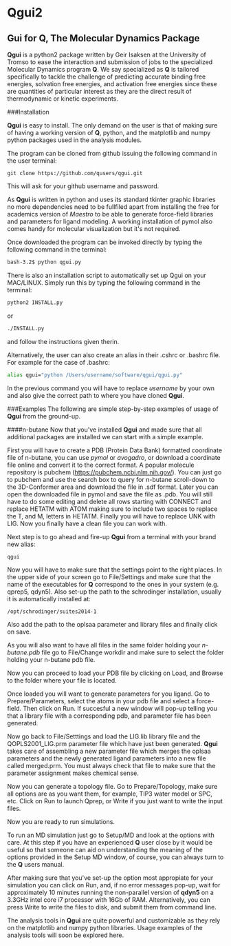 Qgui2
================================================================================

Gui for Q, The Molecular Dynamics Package
--------------------------------------------------------------------------------

**Qgui** is a python2 package written by Geir Isaksen at the University of Tromso
to ease the interaction and submission of jobs to the specialized Molecular
Dynamics program **Q**. We say specialized as **Q** is tailored specifically
to tackle the challenge of predicting accurate binding free energies,
solvation free energies, and activation free energies since these are quantities
of particular interest as they are the direct result of thermodynamic or
kinetic experiments.


###Installation

**Qgui** is easy to install. The only demand on the user is that of making sure
of having a working version of **Q**, python, and the matplotlib and numpy python
packages used in the analysis modules.

The program can be cloned from github issuing the following command in the user
terminal:

```git
git clone https://github.com/qusers/qgui.git
```

This will ask for your github username and password.

As **Qgui** is written in python and uses its standard tkinter graphic libraries
no more dependencies need to be fullfiled apart from installing the free
for academics version of *Maestro* to be able to generate force-field libraries
and parameters for ligand modeling. A working installation of pymol also comes
handy for molecular visualization but it's not required.

Once downloaded the program can be invoked directly by typing the following
command in the terminal:

```bash
bash-3.2$ python qgui.py
```

There is also an installation script to automatically set up Qgui on your MAC/LINUX.
Simply run this by typing the following command in the terminal:
```bash
python2 INSTALL.py
``` 
or
```bash
./INSTALL.py
``` 
and follow the instructions given therin.

Alternatively, the user can also create an alias in their .cshrc or .bashrc file. For example
for the case of .bashrc:

```bash
alias qgui="python /Users/username/software/qgui/qgui.py"
```

In the previous command you will have to replace *username* by your own and
also give the correct path to where you have cloned **Qgui**. 


###Examples
The following are simple step-by-step examples of usage of **Qgui** from the
ground-up.

####n-butane
Now that you've installed **Qgui** and made sure that all additional packages
are installed we can start with a simple example.

First you will have to create a PDB (Protein Data Bank) formatted coordinate
file of n-butane, you can use *pymol* or *avogadro*, or download a coordinate file
online and convert it to the correct format. A popular molecule repository is
pubchem (https://pubchem.ncbi.nlm.nih.gov/). You can just go to pubchem and
use the search box to query for n-butane scroll-down to the 3D-Conformer
area and download the file in .sdf format. Later you can open the downloaded file
in pymol and save the file as .pdb. You will still have to do some editing
and delete all rows starting with CONNECT and replace HETATM with ATOM making
sure to include two spaces to replace the T, and M, letters in HETATM.
Finally you will have to replace UNK with LIG. Now you finally have a clean
file you can work with.

Next step is to go ahead and fire-up **Qgui** from a terminal with your
brand new alias:

```bash
qgui
```

Now you will have to make sure that the settings point to the right places.
In the upper side of your screen go to File/Settings and make sure that
the name of the executables for **Q** correspond to the ones in your system
(e.g. qprep5, qdyn5). Also set-up the path to the schrodinger installation,
usually it is automatically installed at:

```
/opt/schrodinger/suites2014-1
```

Also add the path to the oplsaa parameter and library files and finally click
on save.

As you will also want to have all files in the same folder holding your
*n-butane.pdb* file go to File/Change workdir and make sure to select the
folder holding your n-butane pdb file.

Now you can proceed to load your PDB file by clicking on Load, and Browse to
the folder where your file is located.

Once loaded you will want to generate parameters for you ligand. Go to
Prepare/Parameters, select the atoms in your pdb file and select a force-field.
Then click on Run. If succesful a new window will pop-up telling you that a
library file with a corresponding pdb, and parameter file has been generated.

Now go back to File/Setttings and load the LIG.lib library file and the
QOPLS2001_LIG.prm parameter file which have just been generated.
**Qgui** takes care of assembling a new parameter file which merges
the oplsaa parameters and the newly generated ligand parameters into a new file
called merged.prm. You must always check that file to make sure that the parameter
assignment makes chemical sense.

Now you can generate a topology file. Go to Prepare/Topology, make sure all
options are as you want them, for example, TIP3 water model or SPC, etc. Click
on Run to launch Qprep, or Write if you just want to write the input files.

Now you are ready to run simulations.

To run an MD simulation just go to Setup/MD and look at the options with
care. At this step if you have an experienced **Q** user close by it would
be useful so that someone can aid on understanding the meaning of the
options provided in the Setup MD window, of course, you can always turn
to the **Q** users manual.

After making sure that you've set-up the option most appropiate for your
simulation you can click on Run, and, if no error messages pop-up, wait for 
approximately 10 minutes running the non-parallel version of **qdyn5** on a 
3.3GHz intel core i7 processor with 16Gb of RAM. Alternatively, you can press
Write to write the files to disk, and submit them from command line.

The analysis tools in **Qgui** are quite powerful and customizable as they
rely on the matplotlib and numpy python libraries. Usage examples of the
analysis tools will soon be explored here.




